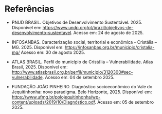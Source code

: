 # Referências

- PNUD BRASIL. Objetivos de Desenvolvimento Sustentável. 2025. Disponível em: https://www.undp.org/pt/brazil/objetivos-de-desenvolvimento-sustentavel. 
Acesso em: 24 de agosto de 2025. 

- INFOSANBAS. Caracterização social, territorial e econômica - Cristália – MG. 2025. Disponível em: https://infosanbas.org.br/municipio/cristalia-mg/
Acesso em: 30 de agosto 2025.

- ATLAS BRASIL. Perfil do município de Cristália – Vulnerabilidade. Atlas Brasil, 2025. Disponível em: http://www.atlasbrasil.org.br/perfil/municipio/3120300#sec-vulnerabilidade.
Acesso em: 04 de setembro 2025.

- FUNDAÇÃO JOÃO PINHEIRO. Diagnóstico socioeconômico do Vale do Jequitinhonha: novo paradigma. Belo Horizonte, 2025. Disponível em: <https://www.ufmg.br/polojequitinhonha/wp-content/uploads/2019/10/Diagnóstico.pdf>. 
Acesso em: 05 de setembro 2025.
